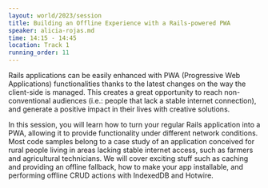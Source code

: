 ```yaml
---
layout: world/2023/session
title: Building an Offline Experience with a Rails-powered PWA
speaker: alicia-rojas.md
time: 14:15 - 14:45
location: Track 1
running_order: 11
---
```


Rails applications can be easily enhanced with PWA (Progressive Web Applications) functionalities thanks to the latest changes on the way the client-side is managed. This creates a great opportunity to reach non-conventional audiences (i.e.: people that lack a stable internet connection), and generate a positive impact in their lives with creative solutions.

In this session, you will learn how to turn your regular Rails application into a PWA, allowing it to provide functionality under different network conditions. Most code samples belong to a case study of an application conceived for rural people living in areas lacking stable internet access, such as farmers and agricultural technicians. We will cover exciting stuff such as caching and providing an offline fallback, how to make your app installable, and performing offline CRUD actions with IndexedDB and Hotwire.
